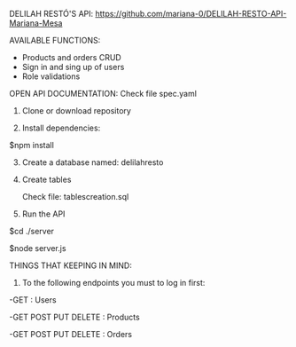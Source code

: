 DELILAH RESTÓ'S API: https://github.com/mariana-0/DELILAH-RESTO-API-Mariana-Mesa

AVAILABLE FUNCTIONS:

- Products and orders CRUD
- Sign in and sing up of users
- Role validations

OPEN API DOCUMENTATION: Check file spec.yaml

1. Clone or download repository

2. Install dependencies:

  $npm install
  
3. Create a database named: delilahresto 

4. Create tables

    Check file: tablescreation.sql
    
5. Run the API

  $cd ./server
  
  $node server.js
  
 THINGS THAT KEEPING IN MIND:
 
 1. To the following endpoints you must to log in first:
   
  -GET : Users
   
  -GET POST PUT DELETE : Products
  
  -GET POST PUT DELETE : Orders




